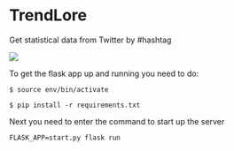 # TrendLore

Get statistical data from Twitter by #hashtag

![](http://free.zalki-lab.com/vector-cartoon-bird-eps8/)

To get the flask app up and running you need to do:

```
$ source env/bin/activate

$ pip install -r requirements.txt
```

Next you need to enter the command to start up the server

```
FLASK_APP=start.py flask run
```
